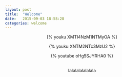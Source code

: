 ```yaml
---
layout: post
title:  "Welcome"
date:   2015-09-03 18:58:28
categories: welcome
---
```


<center>
<body>
	
{% youku XMTI4NzM1NTMyOA %}

{% youku XNTM2NTc3MzU2 %}

{% youtube oHg5SJYRHA0 %}

<!-- {% youtube oHg5SJYRHA0 500 400 %} -->
</body>
<br>lalalalalalalala
</center>